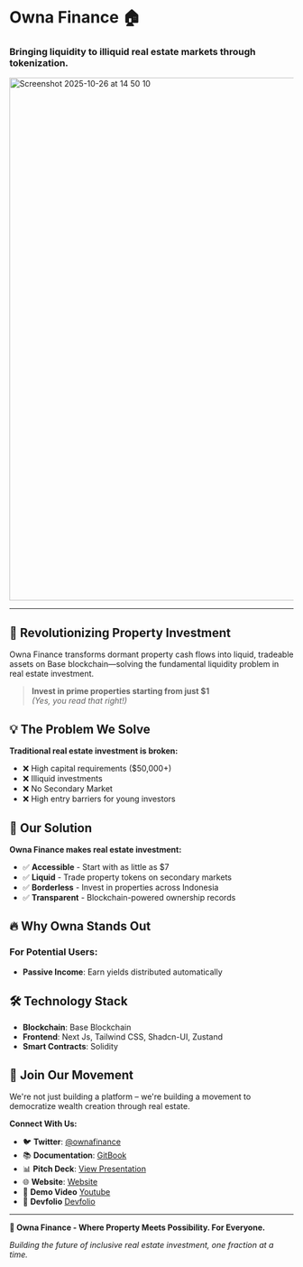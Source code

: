 # Owna Finance 🏠

### **Bringing liquidity to illiquid real estate markets through tokenization.**

<img width="1694" height="927" alt="Screenshot 2025-10-26 at 14 50 10" src="https://github.com/user-attachments/assets/bc3ca493-9da5-45a8-b253-fcca8abccb4c" />

---

## 🚀 Revolutionizing Property Investment

Owna Finance transforms dormant property cash flows into liquid, tradeable assets on Base blockchain—solving the fundamental liquidity problem in real estate investment.

> **Invest in prime properties starting from just $1**  
> *(Yes, you read that right!)*

## 💡 The Problem We Solve

**Traditional real estate investment is broken:**
- ❌ High capital requirements ($50,000+)
- ❌ Illiquid investments
- ❌ No Secondary Market
- ❌ High entry barriers for young investors

## 🎯 Our Solution

**Owna Finance makes real estate investment:**
- ✅ **Accessible** - Start with as little as $7
- ✅ **Liquid** - Trade property tokens on secondary markets
- ✅ **Borderless** - Invest in properties across Indonesia
- ✅ **Transparent** - Blockchain-powered ownership records

## 🔥 Why Owna Stands Out

### **For Potential Users:**
- **Passive Income**: Earn yields distributed automatically

## 🛠️ Technology Stack

- **Blockchain**: Base Blockchain
- **Frontend**: Next Js, Tailwind CSS, Shadcn-UI, Zustand
- **Smart Contracts**: Solidity

## 👥 Join Our Movement

We're not just building a platform – we're building a movement to democratize wealth creation through real estate.

**Connect With Us:**
- 🐦 **Twitter**: [@ownafinance](https://x.com/ownafinance)
- 📚 **Documentation**: [GitBook](https://owna-finance.gitbook.io/owna-finance-docs)
- 📊 **Pitch Deck**: [View Presentation](https://www.canva.com/design/DAG1iwLBdME/MART7r9j8Zr3pSbOQhzfOw/view)
- 🌐 **Website**: [Website](https://ownafinance.xyz) 
- 📀 **Demo Video** [Youtube](https://www.youtube.com/watch?v=gHwPkTDW0Zs)
- 🦄 **Devfolio** [Devfolio](https://devfolio.co/projects/owna-finance-f2cf)

---

**💫 Owna Finance - Where Property Meets Possibility. For Everyone.**

*Building the future of inclusive real estate investment, one fraction at a time.*
